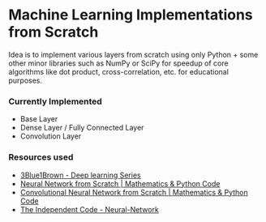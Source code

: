 # Machine Learning Implementations from Scratch

Idea is to implement various layers from scratch using only Python + some other minor libraries such as NumPy or SciPy for speedup of core algorithms like dot product, cross-correlation, etc. for educational purposes.

### Currently Implemented

- Base Layer
- Dense Layer / Fully Connected Layer
- Convolution Layer

### Resources used

- [3Blue1Brown - Deep learning Series](https://www.youtube.com/watch?v=aircAruvnKk&list=PLZHQObOWTQDNU6R1_67000Dx_ZCJB-3pi)
- [Neural Network from Scratch | Mathematics & Python Code](https://www.youtube.com/watch?v=pauPCy_s0Ok)
- [Convolutional Neural Network from Scratch | Mathematics & Python Code](https://www.youtube.com/watch?v=Lakz2MoHy6o)
- [The Independent Code - Neural-Network](https://github.com/TheIndependentCode/Neural-Network)
